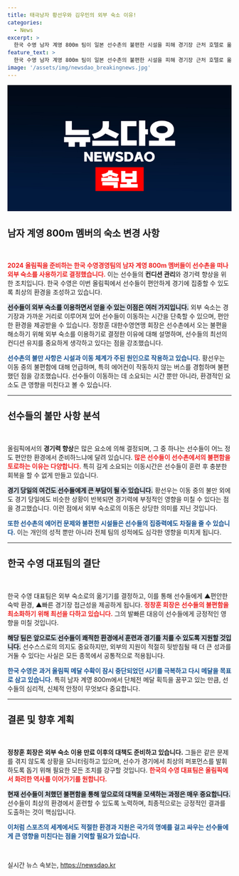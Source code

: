```yaml
---
title: 태극낭자 황선우와 김우민의 외부 숙소 이유!
categories:
  - News
excerpt: >
  한국 수영 남자 계영 800m 팀이 일본 선수촌의 불편한 시설을 피해 경기장 근처 호텔로 옮겼다. 선수들이 최상의 컨디션을 유지하기 위한 결정으로, 메달 후보 황선우와 김우민의 올림픽 여정이 주목받고 있다.
feature_text: >
  한국 수영 남자 계영 800m 팀이 일본 선수촌의 불편한 시설을 피해 경기장 근처 호텔로 옮겼다. 선수들이 최상의 컨디션을 유지하기 위한 결정으로, 메달 후보 황선우와 김우민의 올림픽 여정이 주목받고 있다.
image: '/assets/img/newsdao_breakingnews.jpg'
---
```


<p><img src="/assets/img/newsdao_breakingnews.jpg" alt="ontimetimes 속보" /></p>

<h2 data-ke-size="size26">남자 계영 800m 멤버의 숙소 변경 사항</h2>

<p data-ke-size="size16">&nbsp;</p>

<p><b><span style="color: #ee2323;">2024 올림픽을 준비하는 한국 수영경영팀의 남자 계영 800m 멤버들이 선수촌을 떠나 외부 숙소를 사용하기로 결정했습니다.</span></b> 이는 선수들의 <b>컨디션 관리</b>와 경기력 향상을 위한 조치입니다. 한국 수영은 이번 올림픽에서 선수들이 편안하게 경기에 집중할 수 있도록 최상의 환경을 조성하고 있습니다. </p>

<p><b><span style="background-color: #21538527;">선수들이 외부 숙소를 이용하면서 얻을 수 있는 이점은 여러 가지입니다.</span></b> 외부 숙소는 경기장과 가까운 거리로 이루어져 있어 선수들이 이동하는 시간을 단축할 수 있으며, 편안한 환경을 제공받을 수 있습니다. 정창훈 대한수영연맹 회장은 선수촌에서 오는 불편을 해소하기 위해 외부 숙소를 이용하기로 결정한 이유에 대해 설명하며, 선수들의 최선의 컨디션 유지를 중요하게 생각하고 있다는 점을 강조했습니다.</p>

<p><b><span style="color: #1a5490;">선수촌의 불만 사항은 시설과 이동 체계가 주된 원인으로 작용하고 있습니다.</span></b> 황선우는 이동 중의 불편함에 대해 언급하며, 특히 에어컨이 작동하지 않는 버스를 경험하며 불편했던 점을 강조했습니다. 선수들이 이동하는 데 소요되는 시간 뿐만 아니라, 환경적인 요소도 큰 영향을 미친다고 볼 수 있습니다.</p>

<hr>

<h2 data-ke-size="size26">선수들의 불만 사항 분석</h2>

<p data-ke-size="size16">&nbsp;</p>

<p>올림픽에서의 <b>경기력 향상</b>은 많은 요소에 의해 결정되며, 그 중 하나는 선수들이 어느 정도 편안한 환경에서 준비하느냐에 달려 있습니다. <b><span style="color: #ee2323;">많은 선수들이 선수촌에서의 불편함을 토로하는 이유는 다양합니다.</span></b> 특히 길게 소요되는 이동시간은 선수들이 훈련 후 충분한 회복을 할 수 없게 만들고 있습니다.</p>

<p><b><span style="background-color: #21538527;">경기 당일의 여건도 선수들에게 큰 부담이 될 수 있습니다.</span></b> 황선우는 이동 중의 불만 외에도 경기 당일에도 비슷한 상황이 반복되면 경기력에 부정적인 영향을 미칠 수 있다는 점을 경고했습니다. 이런 점에서 외부 숙소로의 이동은 상당한 의미를 지닌 것입니다.</p>

<p><b><span style="color: #1a5490;">또한 선수촌의 에어컨 문제와 불편한 시설들은 선수들의 집중력에도 차질을 줄 수 있습니다.</span></b> 이는 개인의 성적 뿐만 아니라 전체 팀의 성적에도 심각한 영향을 미치게 됩니다.</p>

<hr>

<h2 data-ke-size="size26">한국 수영 대표팀의 결단</h2>

<p data-ke-size="size16">&nbsp;</p>

<p>한국 수영 대표팀은 외부 숙소로의 옮기기를 결정하고, 이를 통해 선수들에게 ▲편안한 숙박 환경, ▲빠른 경기장 접근성을 제공하게 됩니다. <b><span style="color: #ee2323;">정창훈 회장은 선수들의 불편함을 최소화하기 위해 최선을 다하고 있습니다.</span></b> 그의 발빠른 대응이 선수들에게 긍정적인 영향을 미칠 것입니다. </p>

<p><b><span style="background-color: #21538527;">해당 팀은 앞으로도 선수들이 쾌적한 환경에서 훈련과 경기를 치를 수 있도록 지원할 것입니다.</span></b> 선수스스로의 의지도 중요하지만, 외부의 지원이 적절히 뒷받침될 때 더 큰 성과를 거둘 수 있다는 사실은 모든 종목에서 공통적으로 적용됩니다.</p>

<p><b><span style="color: #1a5490;">한국 수영은 과거 올림픽 메달 수확이 잠시 중단되었던 시기를 극복하고 다시 메달을 목표로 삼고 있습니다.</span></b> 특히 남자 계영 800m에서 단체전 메달 획득을 꿈꾸고 있는 만큼, 선수들의 심리적, 신체적 안정이 무엇보다 중요합니다.</p>

<hr>

<h2 data-ke-size="size26">결론 및 향후 계획</h2>

<p data-ke-size="size16">&nbsp;</p>

<p><b>정창훈 회장은 외부 숙소 이용 만료 이후의 대책도 준비하고 있습니다.</b> 그들은 같은 문제를 겪지 않도록 상황을 모니터링하고 있으며, 선수가 경기에서 최상의 퍼포먼스를 발휘하도록 돕기 위해 필요한 모든 조치를 강구할 것입니다. <b><span style="color: #ee2323;">한국의 수영 대표팀은 올림픽에서 화려한 역사를 이어가기를 원합니다.</span></b></p>

<p><b><span style="background-color: #21538527;">현재 선수들이 처했던 불편함을 통해 앞으로의 대책을 모색하는 과정은 매우 중요합니다.</span></b> 선수들이 최상의 환경에서 훈련할 수 있도록 노력하며, 최종적으로는 긍정적인 결과를 도출하는 것이 핵심입니다. </p>

<p><b><span style="color: #1a5490;">이처럼 스포츠의 세계에서도 적절한 환경과 지원은 국가의 명예를 걸고 싸우는 선수들에게 큰 영향을 미친다는 점을 기억할 필요가 있습니다.</span></b></p>

<p data-ke-size="size16">&nbsp;</p>
실시간 뉴스 속보는, <a href="https://newsdao.kr" rel="dofollow">https://newsdao.kr</a>


